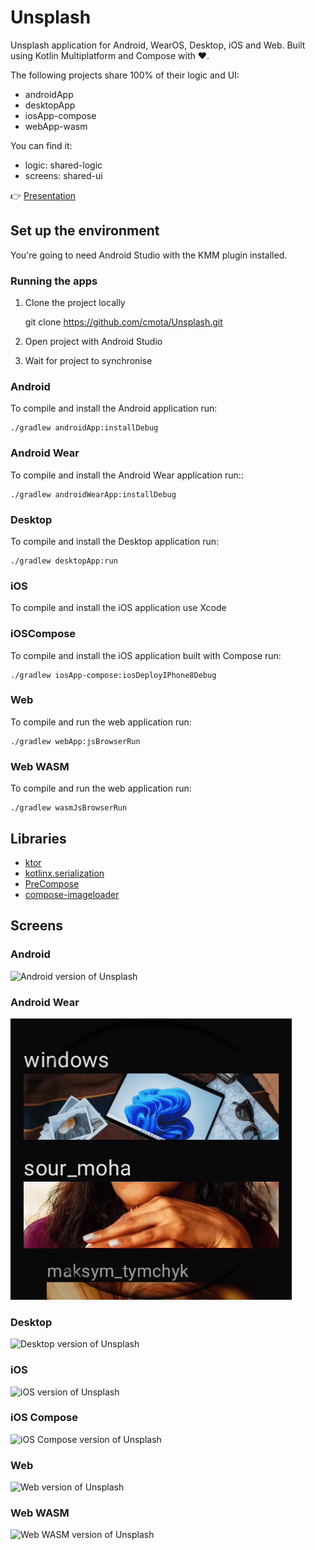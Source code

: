# Unsplash

Unsplash application for Android, WearOS, Desktop, iOS and Web. Built using Kotlin Multiplatform and Compose with ❤️.

The following projects share 100% of their logic and UI:
- androidApp
- desktopApp
- iosApp-compose
- webApp-wasm

You can find it:
- logic: shared-logic
- screens: shared-ui

👉 [Presentation][1]

## Set up the environment

You're going to need Android Studio with the KMM plugin installed.

### Running the apps

1. Clone the project locally

	git clone https://github.com/cmota/Unsplash.git

2. Open project with Android Studio

3. Wait for project to synchronise


### Android

To compile and install the Android application run:

	./gradlew androidApp:installDebug
	
### Android Wear

To compile and install the Android Wear application run::

	./gradlew androidWearApp:installDebug

### Desktop

To compile and install the Desktop application run:

	./gradlew desktopApp:run

### iOS

To compile and install the iOS application use Xcode

### iOSCompose

To compile and install the iOS application built with Compose run:

	./gradlew iosApp-compose:iosDeployIPhone8Debug

### Web

To compile and run the web application run:

	./gradlew webApp:jsBrowserRun

### Web WASM

To compile and run the web application run:

	./gradlew wasmJsBrowserRun


## Libraries
- [ktor][2]
- [kotlinx.serialization][3]
- [PreCompose][4]
- [compose-imageloader][5]

## Screens

### Android

<img src="screens/unsplash-android.gif" alt="Android version of Unsplash" />


### Android Wear

<img src="screens/unsplash-android-wear.gif" alt="Android Wear version of Unsplash" />


### Desktop

<img src="screens/unsplash-desktop.gif" alt="Desktop version of Unsplash" />


### iOS

<img src="screens/unsplash-ios.gif" alt="iOS version of Unsplash" />


### iOS Compose

<img src="screens/unsplash-ios-compose.gif" alt="iOS Compose version of Unsplash" />


### Web

<img src="screens/unsplash-web.gif" alt="Web version of Unsplash" />


### Web WASM

<img src="screens/unsplash-web-wasm.gif" alt="Web WASM version of Unsplash" />


[1]:	https://speakerdeck.com/cmota/the-adventure-of-kotlin-and-compose-through-the-multiplatform-world-ii
[2]:	https://github.com/ktorio/ktor
[3]:	https://github.com/Kotlin/kotlinx.serialization
[4]:	https://github.com/Tlaster/PreCompose/
[5]:	https://github.com/qdsfdhvh/compose-imageloader